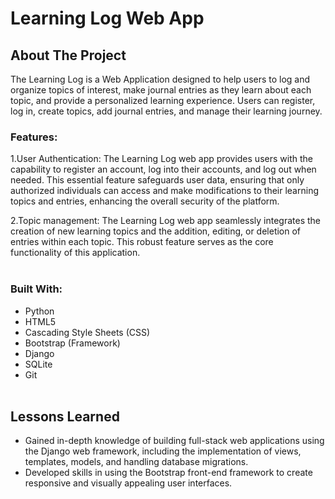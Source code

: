 # Learning Log Web App
## About The Project

The Learning Log is a Web Application designed to help users to log and organize topics of interest, make journal entries as they learn about each topic, and provide a personalized learning experience. Users can register, log in, create topics, add journal entries, and manage their learning journey.

### Features:

1.User Authentication: The Learning Log web app provides users with the capability to register an account, log into their accounts, and log out when needed. This essential feature safeguards user data, ensuring that only authorized individuals can access and make modifications to their learning topics and entries, enhancing the overall security of the platform.

2.Topic management: The Learning Log web app seamlessly integrates the creation of new learning topics and the addition, editing, or deletion of entries within each topic. This robust feature serves as the core functionality of this application.<br><br>

### Built With:
- Python
- HTML5
- Cascading Style Sheets (CSS)
- Bootstrap (Framework)
- Django
- SQLite
- Git<br><br>
## Lessons Learned
- Gained in-depth knowledge of building full-stack web applications using the Django web framework, including the implementation of views, templates, models, and handling database migrations.
- Developed skills in using the Bootstrap front-end framework to create responsive and visually appealing user interfaces.

